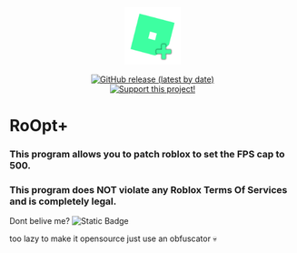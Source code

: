 <p align="center">
  <img src="https://raw.githubusercontent.com/maybecanel/RoOpt/main/RoOptLogo_NoBackground.png" width="20%" title="Intro Card" alt="Intro Card">
</p>
<p align=center>
  <a href="https://github.com/maybecanel/RoOpt/releases/latest"><img alt="GitHub release (latest by date)" src="https://img.shields.io/github/downloads/maybecanel/RoOpt/total"></a>
  <br>
  <a href="https://www.roblox.com/game-pass/252553886/Support-my-work"><img alt="Support this project!" src="https://img.shields.io/badge/Support_this_project!-purple"></a>
</p>

<h1>RoOpt+</h1>
<h3>This program allows you to patch roblox to set the FPS cap to 500. </h3>
<h3>This program does NOT violate any Roblox Terms Of Services and is completely legal. </h3>
Dont belive me? <img alt="Static Badge" src="https://img.shields.io/badge/Proof-red" href="https://twitter.com/ValiantWind/status/1651662595739521024">

too lazy to make it opensource just use an obfuscator 💀
